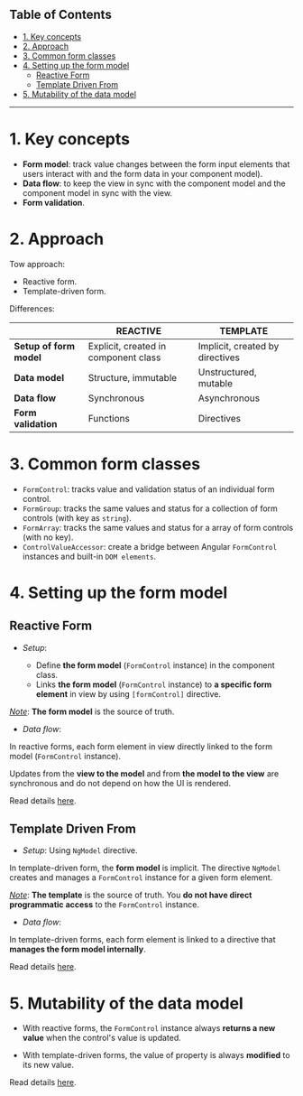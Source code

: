 ## Table of Contents
- [1. Key concepts](#1-key-concepts)
- [2. Approach](#2-approach)
- [3. Common form classes](#3-common-form-classes)
- [4. Setting up the form model](#4-setting-up-the-form-model)
  - [Reactive Form](#reactive-form)
  - [Template Driven From](#template-driven-from)
- [5. Mutability of the data model](#5-mutability-of-the-data-model)
---

# 1. Key concepts
- **Form model**: track value changes between the form input elements that users interact with and the form data in your component model).
- **Data flow**: to keep the view in sync with the component model and the component model in sync with the view.
- **Form validation**.

# 2. Approach
Tow approach:
  - Reactive form.
  - Template-driven form.

Differences:

|                         | REACTIVE                             | TEMPLATE                        |
| ----------------------- | ------------------------------------ | ------------------------------- |
| **Setup of form model** | Explicit, created in component class | Implicit, created by directives |
| **Data model**          | Structure, immutable                 | Unstructured, mutable           |
| **Data flow**           | Synchronous                          | Asynchronous                    |
| **Form validation**     | Functions                            | Directives                      |

# 3. Common form classes
- `FormControl`: tracks value and validation status of an individual form control.
- `FormGroup`: tracks the same values and status for a collection of form controls (with key as `string`).
- `FormArray`: tracks the same values and status for a array of form controls (with no key).
- `ControlValueAccessor`: create a bridge between Angular `FormControl` instances and built-in `DOM elements`.

# 4. Setting up the form model
## Reactive Form

- *Setup*:

  - Define **the form model** (`FormControl` instance) in the component class.
  - Links **the form model** (`FormControl` instance) to **a specific form element** in view by using `[formControl]` directive.

*<u>Note</u>*: **The form model** is the source of truth.

- *Data flow*:

In reactive forms, each form element in view directly linked to the form model (`FormControl` instance).

Updates from the **view to the model** and from **the model to the view** are synchronous and do not depend on how the UI is rendered.

Read details [here](https://angular.io/guide/forms-overview#data-flow-in-reactive-forms).


## Template Driven From

- *Setup*: Using `NgModel` directive.

In template-driven form, the **form model** is implicit. The directive `NgModel` creates and manages a `FormControl` instance for a given form element.

*<u>Note</u>*: **The template** is the source of truth. You **do not have direct programmatic access** to the `FormControl` instance.

- *Data flow*:

In template-driven forms, each form element is linked to a directive that **manages the form model internally**.

Read details [here](https://angular.io/guide/forms-overview#data-flow-in-template-driven-forms).

# 5. Mutability of the data model
- With reactive forms, the `FormControl` instance always **returns a new value** when the control's value is updated.

- With template-driven forms, the value of property is always **modified** to its new value.

Read details [here](https://angular.io/guide/forms-overview#mutability-of-the-data-model).